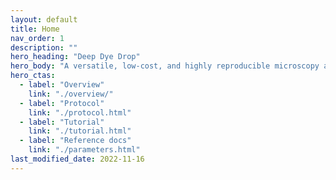 ```yaml
---
layout: default
title: Home
nav_order: 1
description: ""
hero_heading: "Deep Dye Drop"
hero_body: "A versatile, low-cost, and highly reproducible microscopy assay that uses sequential density displacement to obtain detailed viability and cell cycle information at the single-cell level."
hero_ctas:
  - label: "Overview"
    link: "./overview/"
  - label: "Protocol"
    link: "./protocol.html"	
  - label: "Tutorial"
    link: "./tutorial.html"
  - label: "Reference docs"
    link: "./parameters.html"
last_modified_date: 2022-11-16
---
```


